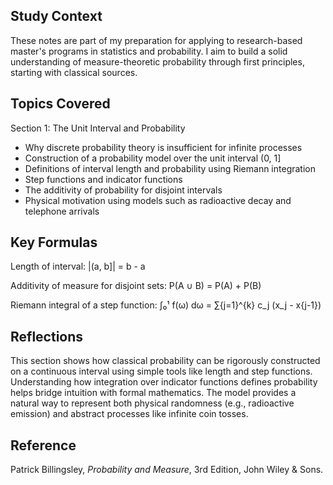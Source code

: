 ## Study Context

These notes are part of my preparation for applying to research-based master's programs in statistics and probability. I aim to build a solid understanding of measure-theoretic probability through first principles, starting with classical sources.

## Topics Covered

Section 1: The Unit Interval and Probability

- Why discrete probability theory is insufficient for infinite processes
- Construction of a probability model over the unit interval (0, 1]
- Definitions of interval length and probability using Riemann integration
- Step functions and indicator functions
- The additivity of probability for disjoint intervals
- Physical motivation using models such as radioactive decay and telephone arrivals

## Key Formulas

Length of interval: |(a, b]| = b - a

Additivity of measure for disjoint sets: P(A ∪ B) = P(A) + P(B)

Riemann integral of a step function: ∫₀¹ f(ω) dω = ∑{j=1}^{k} c_j (x_j - x{j-1})


## Reflections

This section shows how classical probability can be rigorously constructed on a continuous interval using simple tools like length and step functions. Understanding how integration over indicator functions defines probability helps bridge intuition with formal mathematics. The model provides a natural way to represent both physical randomness (e.g., radioactive emission) and abstract processes like infinite coin tosses.



## Reference

Patrick Billingsley, *Probability and Measure*, 3rd Edition, John Wiley & Sons.
